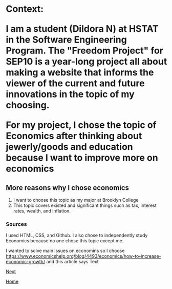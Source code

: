 <h1>
  Context:

  I am a student (Dildora N) at HSTAT in the Software Engineering Program. The "Freedom Project" for SEP10 is a year-long project all about making a website that informs the viewer of the current and future innovations in the topic of my choosing.

For my project, I chose the topic of Economics after thinking about jewerly/goods and education because I want to improve more on economics
</h1>

<h2>
  More reasons why I chose economics
</h2>
<ol>
  <li>I want to choose this topic as my major at Brooklyn College</li> 
  <li>This topic covers existed and significant things such as tax, interest rates, wealth, and inflation.</li>
</ol>
<h3>
  Sources 
</h3>
I used HTML, CSS, and Github. I also chose to independently study Economics because no one chose this topic except me.

I wanted to solve main issues on economins so I choose https://www.economicshelp.org/blog/4493/economics/how-to-increase-economic-growth/ and this article says
Text

[Next](entry02.md)

[Home](../README.md)
